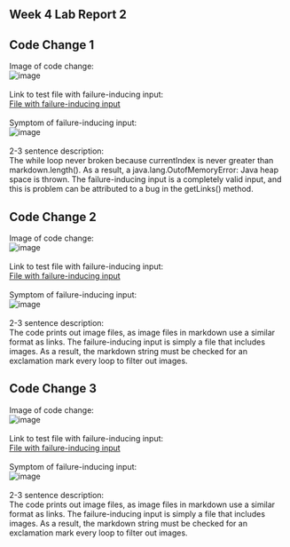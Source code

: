 ## Week 4 Lab Report 2 <br>
**Code Change 1**<br>
---

Image of code change:<br>
![image](https://user-images.githubusercontent.com/99768694/164589639-52785807-4a86-4219-8bae-ebb49c23b6d1.png)<br><br>
Link to test file with failure-inducing input:<br>
[File with failure-inducing input](https://github.com/brandonszeto/markdown-parser/blob/master/test-file.md)<br><br>
Symptom of failure-inducing input:<br>
![image](https://user-images.githubusercontent.com/99768694/164587751-d2097fbc-6660-40b0-b62c-2e8d9b4f02b8.png)<br><br>
2-3 sentence description:<br>
The while loop never broken because currentIndex is never greater than markdown.length(). As a result, 
a java.lang.OutofMemoryError: Java heap space is thrown. The failure-inducing input is a completely valid input,
and this is problem can be attributed to a bug in the getLinks() method.


**Code Change 2**<br>
---

Image of code change:<br>
![image](https://user-images.githubusercontent.com/99768694/164593333-d34c3bd7-24ca-4ca4-b067-fd607e37f5f9.png)<br><br>
Link to test file with failure-inducing input:<br>
[File with failure-inducing input](https://github.com/brandonszeto/markdown-parser/blob/master/test-file2.md)<br><br>
Symptom of failure-inducing input:<br>
![image](https://user-images.githubusercontent.com/99768694/164590738-c023587b-0e5d-4903-8299-30fbaa2a8d57.png)<br><br>
2-3 sentence description:<br>
The code prints out image files, as image files in markdown use a similar format as links. The  failure-inducing input
is simply a file that includes images. As a result, the markdown string must be checked for an exclamation mark every 
loop to filter out images.

**Code Change 3**<br>
---

Image of code change:<br>
![image](https://user-images.githubusercontent.com/99768694/164593333-d34c3bd7-24ca-4ca4-b067-fd607e37f5f9.png)<br><br>
Link to test file with failure-inducing input:<br>
[File with failure-inducing input](https://github.com/brandonszeto/markdown-parser/blob/master/test-file2.md)<br><br>
Symptom of failure-inducing input:<br>
![image](https://user-images.githubusercontent.com/99768694/164594235-11ddbd14-2ac0-4cc0-ae7d-60d797a53156.png)<br><br>
2-3 sentence description:<br>
The code prints out image files, as image files in markdown use a similar format as links. The  failure-inducing input
is simply a file that includes images. As a result, the markdown string must be checked for an exclamation mark every 
loop to filter out images.
